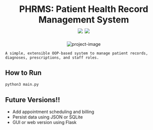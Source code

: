 <h1 align="center" id="title">
PHRMS: Patient Health Record Management System
<br>
<img id="Ibrahem" src="https://img.shields.io/badge/HEEM%20-%20Yellow?style=flat&label=IBRA&labelColor=%233b439c&color=%23418ce8">
<img id="Star on GitHub" src="https://img.shields.io/badge/Stars%20-%20grey?style=flat&logo=GitHub">
</h1>

<p align="center"><img src="https://socialify.git.ci/iibrahemali/PHRMS/image?font=Source+Code+Pro&amp;name=1&amp;owner=1&amp;pattern=Brick+Wall&amp;theme=Dark" alt="project-image"></p>

`A simple, extensible OOP-based system to manage patient records, diagnoses, prescriptions, and staff roles.`

## How to Run

```bash
python3 main.py
```

## Future Versions!!

- Add appointment scheduling and billing
- Persist data using JSON or SQLite
- GUI or web version using Flask